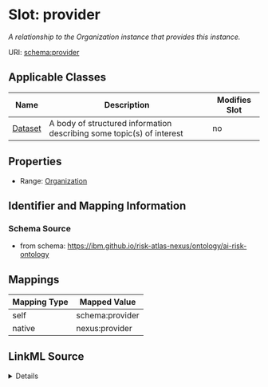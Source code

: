 

# Slot: provider


_A relationship to the Organization instance that provides this instance._





URI: [schema:provider](http://schema.org/provider)



<!-- no inheritance hierarchy -->





## Applicable Classes

| Name | Description | Modifies Slot |
| --- | --- | --- |
| [Dataset](Dataset.md) | A body of structured information describing some topic(s) of interest |  no  |







## Properties

* Range: [Organization](Organization.md)





## Identifier and Mapping Information







### Schema Source


* from schema: https://ibm.github.io/risk-atlas-nexus/ontology/ai-risk-ontology




## Mappings

| Mapping Type | Mapped Value |
| ---  | ---  |
| self | schema:provider |
| native | nexus:provider |




## LinkML Source

<details>
```yaml
name: provider
description: A relationship to the Organization instance that provides this instance.
from_schema: https://ibm.github.io/risk-atlas-nexus/ontology/ai-risk-ontology
rank: 1000
slot_uri: schema:provider
alias: provider
domain_of:
- Dataset
range: Organization

```
</details>